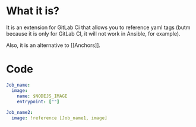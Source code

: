 #            What it is?

It is an extension for GitLab Ci that allows you to reference yaml tags (butm because it is only for GitLab CI, it will not work in Ansible, for example).

Also, it is an alternative to [[Anchors]].







#               Code

```YAML
Job_name:
  image:
    name: $NODEJS_IMAGE
    entrypoint: [""]
 
Job_name2:
  image: !reference [Job_name1, image]
```